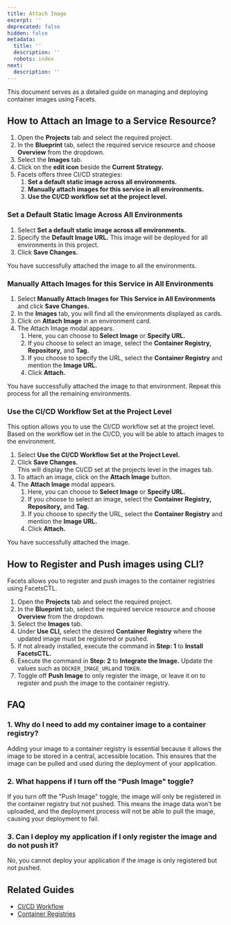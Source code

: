 ```yaml
---
title: Attach Image
excerpt: ''
deprecated: false
hidden: false
metadata:
  title: ''
  description: ''
  robots: index
next:
  description: ''
---
```

This document serves as a detailed guide on managing and deploying container images using Facets.

## How to Attach an Image to a Service Resource?

1. Open the **Projects** tab and select the required project.
2. In the **Blueprint** tab, select the required service resource and choose **Overview** from the dropdown. 
3. Select the **Images** tab.
4. Click on the **edit icon** beside the **Current Strategy.**
5. Facets offers three CI/CD strategies:
   1. **Set a default static image across all environments.**
   2. **Manually attach images for this service in all environments.**
   3. **Use the CI/CD workflow set at the project level.**

### Set a Default Static Image Across All Environments

1. Select **Set a default static image across all environments.**
2. Specify the **Default Image URL.** This image will be deployed for all environments in this project.
3. Click **Save Changes.**

You have successfully attached the image to all the environments. 

### Manually Attach Images for this Service in All Environments

1. Select **Manually Attach Images for This Service in All Environments** and click **Save Changes.**
2. In the **Images** tab, you will find all the environments displayed as cards.
3. Click on **Attach Image** in an environment card. 
4. The Attach Image modal appears.
   1. Here, you can choose to **Select Image** or **Specify URL.**
   2. If you choose to select an image, select the **Container Registry, Repository,** and **Tag.**
   3. If you choose to specify the URL, select the **Container Registry** and mention the **Image URL.**
   4. Click **Attach.**

You have successfully attached the image to that environment. Repeat this process for all the remaining environments.

### Use the CI/CD Workflow Set at the Project Level

This option allows you to use the CI/CD workflow set at the project level. Based on the workflow set in the CI/CD, you will be able to attach images to the environment.

1. Select **Use the CI/CD Workflow Set at the Project Level.** 
2. Click **Save Changes.**\
   This will display the CI/CD set at the projects level in the images tab. 
3. To attach an image, click on the **Attach Image** button. 
4. The **Attach Image** modal appears.
   1. Here, you can choose to **Select Image** or **Specify URL.**
   2. If you choose to select an image, select the **Container Registry, Repository,** and **Tag.**
   3. If you choose to specify the URL, select the **Container Registry** and mention the **Image URL.**
   4. Click **Attach.**

You have successfully attached the image.

## How to Register and Push images using CLI?

Facets allows you to register and push images to the container registries using FacetsCTL.

1. Open the **Projects** tab and select the required project.
2. In the **Blueprint** tab, select the required service resource and choose **Overview** from the dropdown. 
3. Select the **Images** tab.
4. Under **Use CLI,** select the desired **Container Registry** where the updated image must be registered or pushed.
5. If not already installed, execute the command in **Step: 1** to **Install FacetsCTL.**
6. Execute the command in **Step: 2** to **Integrate the Image.** Update the values  such as `DOCKER_IMAGE_URL`and `TOKEN`. 
7. Toggle off **Push Image** to only register the image, or leave it on to register and push the image to the container registry.

## FAQ

### 1. Why do I need to add my container image to a container registry?

Adding your image to a container registry is essential because it allows the image to be stored in a central, accessible location. This ensures that the image can be pulled and used during the deployment of your application.

### 2. What happens if I turn off the "Push Image" toggle?

If you turn off the "Push Image" toggle, the image will only be registered in the container registry but not pushed. This means the image data won't be uploaded, and the deployment process will not be able to pull the image, causing your deployment to fail.

### 3. Can I deploy my application if I only register the image and do not push it?

No, you cannot deploy your application if the image is only registered but not pushed.

## Related Guides

* [CI/CD Workflow](https://readme.facets.cloud/docs/cicd-workflow)
* [Container Registries](https://readme.facets.cloud/docs/container-registries)
